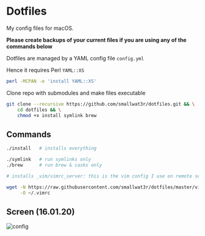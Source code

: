 # Dotfiles  

My config files for macOS.  

**Please create backups of your current files if you are using any of the commands below**   

Dotfiles are managed by a YAML config file `config.yml`  

Hence it requires Perl `YAML::XS` 
```sh
perl -MCPAN -e 'install YAML::XS'
```

Clone repo with submodules and make files executable  
```sh
git clone --recursive https://github.com/smallwat3r/dotfiles.git && \
    cd dotfiles && \
    chmod +x install symlink brew
```

## Commands
```sh
./install   # installs everything

./symlink   # run symlinks only
./brew      # run brew & casks only
```
  
```sh
# installs _vim/vimrc_server: this is the vim config I use on remote server (no plugins)_  

wget -N https://raw.githubusercontent.com/smallwat3r/dotfiles/master/vim/vimrc_server \
     -O ~/.vimrc
```

## Screen (16.01.20)
![config](https://i.imgur.com/PPT0BII.png)  
